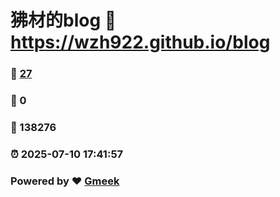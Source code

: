 # 狒材的blog :link: https://wzh922.github.io/blog 
### :page_facing_up: [27](https://wzh922.github.io/blog/tag.html) 
### :speech_balloon: 0 
### :hibiscus: 138276 
### :alarm_clock: 2025-07-10 17:41:57 
### Powered by :heart: [Gmeek](https://github.com/Meekdai/Gmeek)
